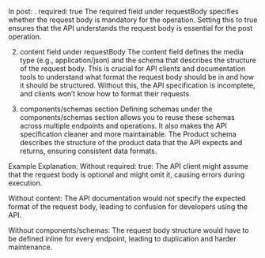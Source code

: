 In post:
. required: true
The required field under requestBody specifies whether the request body is mandatory for the operation. Setting this to true ensures that the API understands the request body is essential for the post operation.

2. content field under requestBody
The content field defines the media type (e.g., application/json) and the schema that describes the structure of the request body. This is crucial for API clients and documentation tools to understand what format the request body should be in and how it should be structured. Without this, the API specification is incomplete, and clients won’t know how to format their requests.

3. components/schemas section
Defining schemas under the components/schemas section allows you to reuse these schemas across multiple endpoints and operations. It also makes the API specification cleaner and more maintainable. The Product schema describes the structure of the product data that the API expects and returns, ensuring consistent data formats.

Example Explanation:
Without required: true:
The API client might assume that the request body is optional and might omit it, causing errors during execution.

Without content:
The API documentation would not specify the expected format of the request body, leading to confusion for developers using the API.

Without components/schemas:
The request body structure would have to be defined inline for every endpoint, leading to duplication and harder maintenance.

